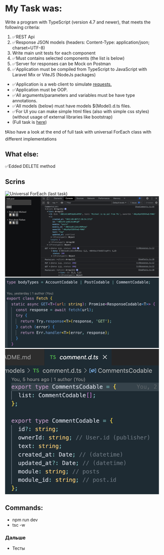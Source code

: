 # My Task was:

Write a program with TypeScript (version 4.7 and newer), that meets the following criteria:

1. ✅REST Api
2. ✅Response JSON models (headers: Content-Type: application/json; charset=UTF-8)
3. Write main unit tests for each component
4. ✅Must contains selected components (the list is below)
5. ✅Server for responses can be Mock on Postman
6. ✅Application must be compiled from TypeScript to JavaScript with Laravel Mix or ViteJS (NodeJs packages)

- ✅Application is a web client to simulate [requests.](TASK.pdf)
- ✅Application must be OOP.
- ✅All arguments/parameters and variables must be have type annotations.
- ✅All models (below) must have models ${Model}.d.ts files.
- ✅For UI you can make simple html files (also with simple css styles) (without usage of external libraries like bootstrap)
- (Full task is [here](TASK.pdf))

❗️Also have a look at the end of full task with universal ForEach class with different implementations

## What else:

✅Edded DELETE method

## Scrins

![Universal ForEach (last task)](/src/img/screenshots/screenForEach.png.png?raw=true 'ForEach')
![Alt text](/src/img/screenshots/screenAdd.png?raw=true 'AddScreen')
![Alt text](/src/img/screenshots/screenFetch.png?raw=true 'Fetch')
![Alt text](/src/img/screenshots/screenModel.png?raw=true 'Models')

## Commands:

- npm run dev
- tsc -w

### Дальше

- Тесты
